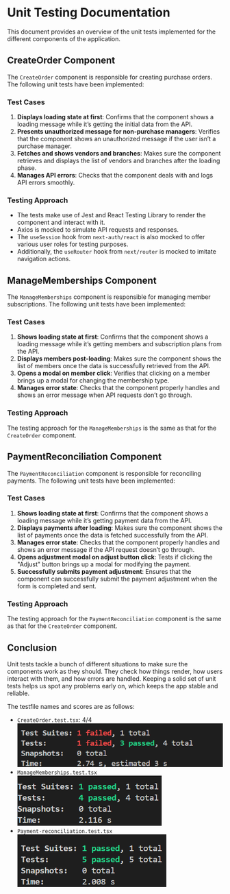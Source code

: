 # Unit Testing Documentation

This document provides an overview of the unit tests implemented for the different components of the application.

## CreateOrder Component

The `CreateOrder` component is responsible for creating purchase orders. The following unit tests have been implemented:

### Test Cases

1. **Displays loading state at first**: Confirms that the component shows a loading message while it’s getting the initial data from the API.
2. **Presents unauthorized message for non-purchase managers**: Verifies that the component shows an unauthorized message if the user isn’t a purchase manager.
3. **Fetches and shows vendors and branches**: Makes sure the component retrieves and displays the list of vendors and branches after the loading phase.
4. **Manages API errors**: Checks that the component deals with and logs API errors smoothly.

### Testing Approach

- The tests make use of Jest and React Testing Library to render the component and interact with it.
- Axios is mocked to simulate API requests and responses.
- The `useSession` hook from `next-auth/react` is also mocked to offer various user roles for testing purposes.
- Additionally, the `useRouter` hook from `next/router` is mocked to imitate navigation actions.

## ManageMemberships Component

The `ManageMemberships` component is responsible for managing member subscriptions. The following unit tests have been implemented:

### Test Cases

1. **Shows loading state at first**: Confirms that the component shows a loading message while it’s getting members and subscription plans from the API.  
2. **Displays members post-loading**: Makes sure the component shows the list of members once the data is successfully retrieved from the API.  
3. **Opens a modal on member click**: Verifies that clicking on a member brings up a modal for changing the membership type.  
4. **Manages error state**: Checks that the component properly handles and shows an error message when API requests don’t go through.  

### Testing Approach

The testing approach for the `ManageMemberships` is the same as that for the `CreateOrder` component.

## PaymentReconciliation Component

The `PaymentReconciliation` component is responsible for reconciling payments. The following unit tests have been implemented:

### Test Cases

1. **Shows loading state at first**: Confirms that the component shows a loading message while it’s getting payment data from the API.  
2. **Displays payments after loading**: Makes sure the component shows the list of payments once the data is fetched successfully from the API.  
3. **Manages error state**: Checks that the component properly handles and shows an error message if the API request doesn’t go through.  
4. **Opens adjustment modal on adjust button click**: Tests if clicking the "Adjust" button brings up a modal for modifying the payment.  
5. **Successfully submits payment adjustment**: Ensures that the component can successfully submit the payment adjustment when the form is completed and sent.  

### Testing Approach

The testing approach for the `PaymentReconciliation` component is the same as that for the `CreateOrder` component.

## Conclusion

Unit tests tackle a bunch of different situations to make sure the components work as they should. They check how things render, how users interact with them, and how errors are handled. Keeping a solid set of unit tests helps us spot any problems early on, which keeps the app stable and reliable.

The testfile names and scores are as follows:

- `CreateOrder.test.tsx`: 4/4
![test result for Create order](CO-Results.png)
- `ManageMemberships.test.tsx`
![test result for manage membership](MM-Results.png)
- `Payment-reconciliation.test.tsx`
![test result for Payement reconciliation](PR-Results.png)
